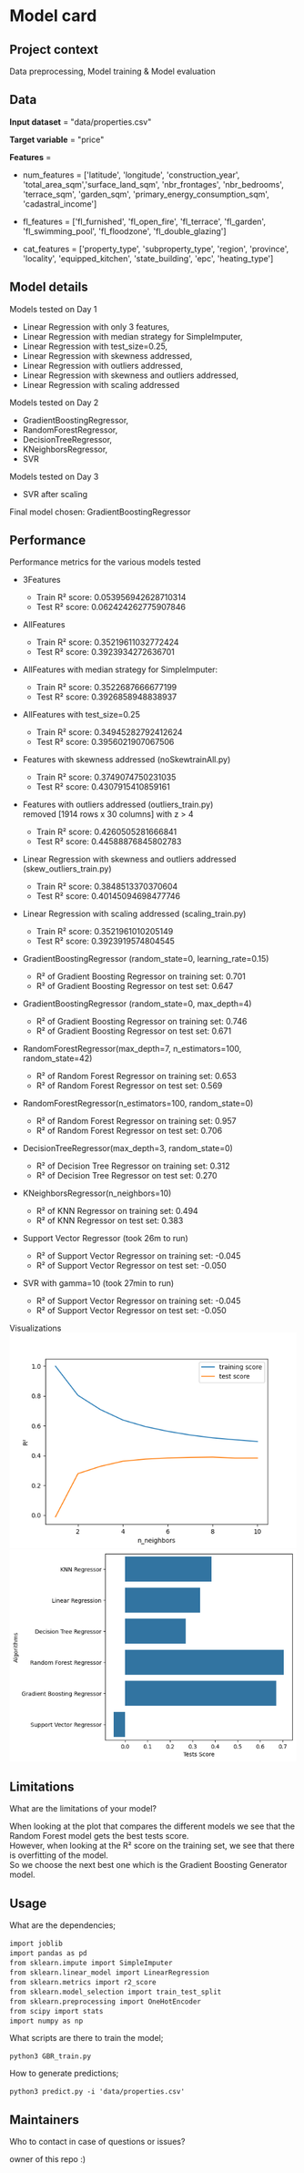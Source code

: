# Model card

## Project context

Data preprocessing, Model training & Model evaluation

## Data

**Input dataset** = "data/properties.csv" </p>
**Target variable** = "price"</p>
**Features** =
- num_features = ['latitude', 'longitude', 'construction_year', 'total_area_sqm','surface_land_sqm', 'nbr_frontages', 'nbr_bedrooms', 'terrace_sqm', 'garden_sqm', 'primary_energy_consumption_sqm', 'cadastral_income']</p>
- fl_features = ['fl_furnished', 'fl_open_fire', 'fl_terrace', 'fl_garden', 'fl_swimming_pool', 'fl_floodzone', 'fl_double_glazing']</p>
- cat_features = ['property_type', 'subproperty_type', 'region', 'province', 'locality',
       'equipped_kitchen', 'state_building', 'epc', 'heating_type']</p>

## Model details

Models tested on Day 1
- Linear Regression with only 3 features,
- Linear Regression with median strategy for SimpleImputer,
- Linear Regression with test_size=0.25,
- Linear Regression with skewness addressed,
- Linear Regression with outliers addressed,
- Linear Regression with skewness and outliers addressed,
- Linear Regression with scaling addressed </p>

Models tested on Day 2
- GradientBoostingRegressor,
- RandomForestRegressor,
- DecisionTreeRegressor,
- KNeighborsRegressor,
- SVR

Models tested on Day 3
- SVR after scaling

Final model chosen: GradientBoostingRegressor

## Performance

Performance metrics for the various models tested
- 3Features
    - Train R² score: 0.053956942628710314
    - Test R² score: 0.062424262775907846

- AllFeatures
    - Train R² score: 0.35219611032772424
    - Test R² score: 0.3923934272636701

- AllFeatures with median strategy for SimpleImputer:
    - Train R² score: 0.3522687666677199
    - Test R² score: 0.3926858948838937

- AllFeatures with test_size=0.25
    - Train R² score: 0.34945282792412624
    - Test R² score: 0.3956021907067506

- Features with skewness addressed (noSkewtrainAll.py)
    - Train R² score: 0.3749074750231035
    - Test R² score: 0.4307915410859161

- Features with outliers addressed (outliers_train.py) <br>
    removed [1914 rows x 30 columns] with z > 4
    - Train R² score: 0.4260505281666841
    - Test R² score: 0.44588876845802783

- Linear Regression with skewness and outliers addressed (skew_outliers_train.py)
    - Train R² score: 0.3848513370370604
    - Test R² score: 0.40145094698477746

- Linear Regression with scaling addressed (scaling_train.py)
    - Train R² score: 0.3521961010205149
    - Test R² score: 0.3923919574804545

- GradientBoostingRegressor (random_state=0, learning_rate=0.15)
    - R² of Gradient Boosting Regressor on training set: 0.701
    - R² of Gradient Boosting Regressor on test set: 0.647

- GradientBoostingRegressor (random_state=0, max_depth=4)
    - R² of Gradient Boosting Regressor on training set: 0.746
    - R² of Gradient Boosting Regressor on test set: 0.671

- RandomForestRegressor(max_depth=7, n_estimators=100, random_state=42)
    - R² of Random Forest Regressor on training set: 0.653
    - R² of Random Forest Regressor on test set: 0.569

- RandomForestRegressor(n_estimators=100, random_state=0)
    - R² of Random Forest Regressor on training set: 0.957
    - R² of Random Forest Regressor on test set: 0.706

- DecisionTreeRegressor(max_depth=3, random_state=0)
    - R² of Decision Tree Regressor on training set: 0.312
    - R² of Decision Tree Regressor on test set: 0.270

- KNeighborsRegressor(n_neighbors=10)
    - R² of KNN Regressor on training set: 0.494
    - R² of KNN Regressor on test set: 0.383

- Support Vector Regressor (took 26m to run)
    - R² of Support Vector Regressor on training set: -0.045
    - R² of Support Vector Regressor on test set: -0.050


- SVR with gamma=10 (took 27min to run)
    - R² of Support Vector Regressor on training set: -0.045
    - R² of Support Vector Regressor on test set: -0.050</p>

Visualizations
![Alt Text](./knn_compare_model.png)
![Alt Text](./comparisonModels.png)

## Limitations

What are the limitations of your model?</p>
When looking at the plot that compares the different models we see that the
Random Forest model gets the best tests score. <br>
However, when looking at the R² score on the training set, we see that there is
overfitting of the model. <br>
So we choose the next best one which is the Gradient Boosting Generator model.


## Usage

What are the dependencies;</p>
`import joblib`<br>
`import pandas as pd`<br>
`from sklearn.impute import SimpleImputer`<br>
`from sklearn.linear_model import LinearRegression`<br>
`from sklearn.metrics import r2_score`<br>
`from sklearn.model_selection import train_test_split`<br>
`from sklearn.preprocessing import OneHotEncoder`<br>
`from scipy import stats`<br>
`import numpy as np`<br>

What scripts are there to train the model;</p>
`python3 GBR_train.py`

How to generate predictions;</p>
`python3 predict.py -i 'data/properties.csv'`

## Maintainers

Who to contact in case of questions or issues?</p>
owner of this repo :)</p>
